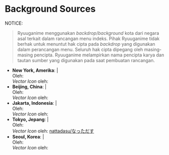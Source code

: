 # Background Sources
NOTICE:<br />
> Ryuuganime menggunakan *backdrop*/*background* kota dari negara asal terkait dalam rancangan menu indeks. Pihak Ryuuganime tidak berhak untuk menuntut hak cipta pada *backdrop* yang digunakan dalam perancangan menu. Seluruh hak cipta dipegang oleh masing-masing pencipta. Ryuuganime melampirkan nama pencipta karya dan tautan sumber yang digunakan pada saat pembuatan rancangan.

* **New York, Amerika**: | <br /> Oleh: <br />*Vector Icon* oleh: 
* **Beijing, China**: | <br /> Oleh: <br />*Vector Icon* oleh: 
* **Jakarta, Indonesia**: | <br /> Oleh: <br />*Vector Icon* oleh: 
* **Tokyo, Jepang**: | <br /> Oleh: <br />*Vector Icon* oleh: [nattadasu/なっただす](https://github.com/nattadasu)
* **Seoul, Korea**: | <br /> Oleh: <br />*Vector Icon* oleh: 